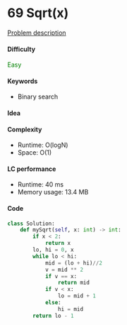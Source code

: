 69 Sqrt(x)
=======================
[Problem description](https://leetcode.com/problems/sqrtx/)

#### Difficulty
<span style="color:green">Easy</span>

#### Keywords
- Binary search

#### Idea


#### Complexity
- Runtime: O(logN)
- Space: O(1)

#### LC performance
- Runtime: 40 ms
- Memory usage: 13.4 MB

#### Code
```python
class Solution:
    def mySqrt(self, x: int) -> int:
        if x < 2:
            return x
        lo, hi = 0, x
        while lo < hi:
            mid = (lo + hi)//2
            v = mid ** 2
            if v == x:
                return mid
            if v < x:
                lo = mid + 1
            else:
                hi = mid
        return lo - 1
```